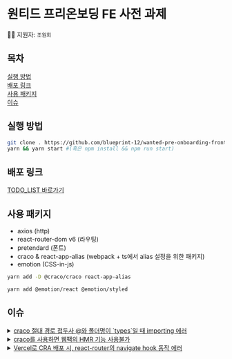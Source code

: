 # 원티드 프리온보딩 FE 사전 과제

👩‍🦰 지원자: `조원희`

## 목차

[실행 방법](#실행-방법)  
[배포 링크](#배포-링크)  
[사용 패키지](#사용-패키지)  
[이슈](#이슈)

## 실행 방법

```bash
git clone . https://github.com/blueprint-12/wanted-pre-onboarding-frontend.git
yarn && yarn start #(혹은 npm install && npm run start)
```

## 배포 링크

[TODO_LIST 바로가기](https://wanted-pre-onboarding-frontend-grgb.vercel.app/)

## 사용 패키지

- axios (http)
- react-router-dom v6 (라우팅)
- pretendard (폰트)
- craco & react-app-alias (webpack + ts에서 alias 설정을 위한 패키지)
- emotion (CSS-in-js)

```bash
yarn add -D @craco/craco react-app-alias
```

```bash
yarn add @emotion/react @emotion/styled
```

## 이슈

<details>
  <summary><u>craco 절대 경로 접두사 @와 폴더명이 `types`일 때 importing 에러</u></summary>
  
    craco를 통해서 alias 절대 경로를 사용하는데 폴더명을 `types`로 했더니 `@types` 의 형태로 되었다. 이렇게 되면, 기존에 있던 types파일(TS를 지원하는 패키지들 등..)과 혼선이 생길 수 있으니 에러가 발생하는 거 같다. 결국 types에서 typings로 폴더명을 바꾸었더니 원하는대로 내가 직접 만든 타입을 컴포넌트에 import해올 수 있었다.
</details>

<details>
  <summary><u>craco를 사용하면 웹팩의 HMR 기능 사용불가</u></summary>

    찾아보면 이 기능이 지원되면서 CRA의 webpack 세팅을 수정할 방법도 있겠지만..
    기본적으로 핫모듈리플레이스 기능이 craco CLI를 사용하면 동작하지 않는다.
    => 그렇기 때문에 코드를 수정하고 매번 새로고침을 해줘야 한다.(매우 불편)

</details>

<details>
  <summary><u>Vercel로 CRA 배포 시, react-router의 navigate hook 동작 에러</u></summary>

    결론적으로 말하면 Component를 페이지 단위로 React.lazy()를 통해 스플리팅해서 가져왔던 것이 문제였다.
    SPA 특성상 한번에 필요한 모든 리소스를 다운받아오는데 이때, createBrowserRouter에 지정된 컴포넌트들이 포함돼야 한다.

    lazy로 로드된 컴포넌트 페이지는 첫로드 시, 다운 받아오지않기 `소스 탭`을 확인하니 빈 페이지가 나타났다.
    사실 소스 탭에서 해당 경로로 react-router-dom의 Link 태그를 통해 이동하면 바로 확인할 수 없고 새로고침하면서 재요청을 해야 확인할 수 있었다.(아직도 이유를 정확히 모르겠다.)

    SPA는 초기 로드 시 클라이언트 측 JavaScript 코드가 실행되고, 이 코드는 클라이언트 라우팅을 처리하고 URL의 변화에 따라 적절한 페이지를 동적으로 렌더링한다. 즉, 처음 가져온 JS파일에 url에 따른 렌더링 페이지가 제대로 mapping되어 있어야 하는데 lazy load를 통해서 그 작업이 제대로 되지 않았을 수도 있다는 거 같다.

    실제 이슈는 Vercel 배포와는 큰 상관이 없으며, webpack config 혹은 vercel.json으로 수정해야할 path문제도 아니었다. 단지 내가 craco로 Alias 세팅을 하고 타입스크립트로 배포를 처음해보기 때문에 Vercel에서는 TS를 지원하지 않아서 애초에 빌드 파일을 올려야하는 건가 했다. 하지만, 그렇다고 하기엔 build까지 직접 수행해주고 yarn build 명령어를 사용하기 때문에 build 시, TS => JS로 변환하여 하나의 청크 파일로 만드는 것을 안다.

    애초에 어플리케이션의 index부터 화면에 아무것도 안 나타나는 것이 아니라 url이 새로고침없이 동적으로 변할 때에만 매핑된 페이지를 전환시켜주지 못하는 상황이었기 때문이다. (즉, TS로 만들어졌어도 vercel에서 빌드를 하기 때문에 브라우저가 현재 언어(JS, html, css)를 이해하고 화면에 잘 출력하고 있다.)

    해결해보려고 별 걸 다 확인해본 거 같다. vercel의 문제일까봐 `넷틀리파이`에서도 정적 사이스틀 호스팅해봤는데 여기서 배포시 CI설정에서 warning을 error로 설정해놔서 무수한 배포실패를 겪었다(덕분에 냅뒀던 warning들을 다 없앴다..)

</details>
